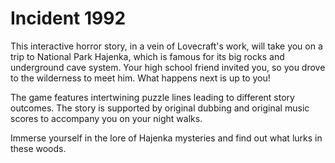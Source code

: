 # Incident 1992
This interactive horror story, in a vein of Lovecraft's work, will take you on a trip to National Park Hajenka, which is famous for its big rocks and underground cave system. Your high school friend invited you, so you drove to the wilderness to meet him. What happens next is up to you!

The game features intertwining puzzle lines leading to different story outcomes. The story is supported by original dubbing and original music scores to accompany you on your night walks.

Immerse yourself in the lore of Hajenka mysteries and find out what lurks in these woods.

